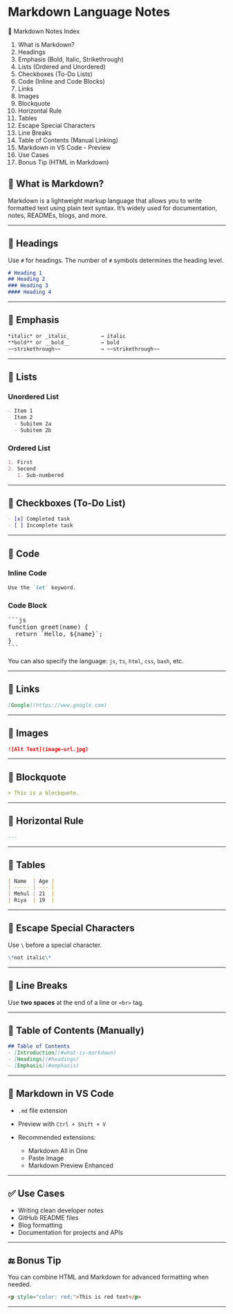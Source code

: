 # Markdown Language Notes

📑 Markdown Notes Index
1. What is Markdown?
2. Headings
3. Emphasis (Bold, Italic, Strikethrough)
4. Lists (Ordered and Unordered)
5. Checkboxes (To-Do Lists)
6. Code (Inline and Code Blocks)
7. Links
8. Images
9. Blockquote
10. Horizontal Rule
11. Tables
12. Escape Special Characters
13. Line Breaks
14. Table of Contents (Manual Linking)
15. Markdown in VS Code - Preview
16. Use Cases
17. Bonus Tip (HTML in Markdown)


## 📘 What is Markdown?

Markdown is a lightweight markup language that allows you to write formatted text using plain text syntax. It’s widely used for documentation, notes, READMEs, blogs, and more.

---

## 🔹 Headings

Use `#` for headings. The number of `#` symbols determines the heading level.

```md
# Heading 1
## Heading 2
### Heading 3
#### Heading 4
```

---

## 🔹 Emphasis

```md
*italic* or _italic_          → italic
**bold** or __bold__          → bold
~~strikethrough~~             → ~~strikethrough~~
```

---

## 🔹 Lists

### Unordered List

```md
- Item 1
- Item 2
  - Subitem 2a
  - Subitem 2b
```

### Ordered List

```md
1. First
2. Second
   1. Sub-numbered
```

---

## 🔹 Checkboxes (To-Do List)

```md
- [x] Completed task
- [ ] Incomplete task
```

---

## 🔹 Code

### Inline Code

```md
Use the `let` keyword.
```

### Code Block

<pre>
```js
function greet(name) {
  return `Hello, ${name}`;
}
```
</pre>

You can also specify the language: `js`, `ts`, `html`, `css`, `bash`, etc.

---

## 🔹 Links

```md
[Google](https://www.google.com)
```

---

## 🔹 Images

```md
![Alt Text](image-url.jpg)
```

---

## 🔹 Blockquote

```md
> This is a blockquote.
```

---

## 🔹 Horizontal Rule

```md
---
```

---

## 🔹 Tables

```md
| Name  | Age |
| ----- | --- |
| Mehul | 21  |
| Riya  | 19  |
```

---

## 🔹 Escape Special Characters

Use `\` before a special character.

```md
\*not italic\*
```

---

## 🔹 Line Breaks

Use **two spaces** at the end of a line or `<br>` tag.

---

## 🔹 Table of Contents (Manually)

```md
## Table of Contents
- [Introduction](#what-is-markdown)
- [Headings](#headings)
- [Emphasis](#emphasis)
```

---

## 🔹 Markdown in VS Code

* `.md` file extension
* Preview with `Ctrl + Shift + V`
* Recommended extensions:

  * Markdown All in One
  * Paste Image
  * Markdown Preview Enhanced

---

## ✅ Use Cases

* Writing clean developer notes
* GitHub README files
* Blog formatting
* Documentation for projects and APIs

---

## 🔚 Bonus Tip

You can combine HTML and Markdown for advanced formatting when needed.

```md
<p style="color: red;">This is red text</p>
```

---
